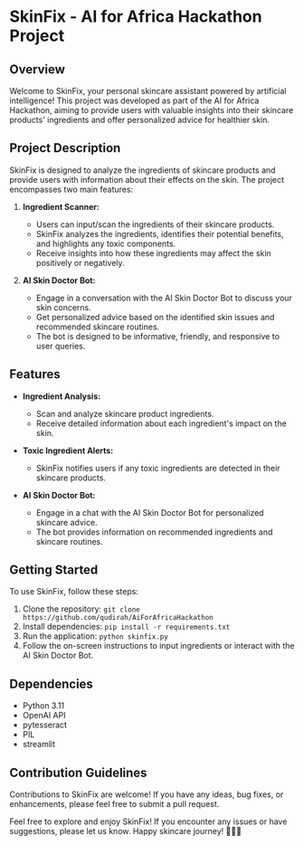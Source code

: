 # SkinFix - AI for Africa Hackathon Project

## Overview

Welcome to SkinFix, your personal skincare assistant powered by artificial intelligence! This project was developed as part of the AI for Africa Hackathon, aiming to provide users with valuable insights into their skincare products' ingredients and offer personalized advice for healthier skin.

## Project Description

SkinFix is designed to analyze the ingredients of skincare products and provide users with information about their effects on the skin. The project encompasses two main features:

1. **Ingredient Scanner:**
   - Users can input/scan the ingredients of their skincare products.
   - SkinFix analyzes the ingredients, identifies their potential benefits, and highlights any toxic components.
   - Receive insights into how these ingredients may affect the skin positively or negatively.

2. **AI Skin Doctor Bot:**
   - Engage in a conversation with the AI Skin Doctor Bot to discuss your skin concerns.
   - Get personalized advice based on the identified skin issues and recommended skincare routines.
   - The bot is designed to be informative, friendly, and responsive to user queries.

## Features

- **Ingredient Analysis:**
  - Scan and analyze skincare product ingredients.
  - Receive detailed information about each ingredient's impact on the skin.

- **Toxic Ingredient Alerts:**
  - SkinFix notifies users if any toxic ingredients are detected in their skincare products.

- **AI Skin Doctor Bot:**
  - Engage in a chat with the AI Skin Doctor Bot for personalized skincare advice.
  - The bot provides information on recommended ingredients and skincare routines.

## Getting Started

To use SkinFix, follow these steps:

1. Clone the repository: `git clone https://github.com/qudirah/AiForAfricaHackathon`
2. Install dependencies: `pip install -r requirements.txt`
3. Run the application: `python skinfix.py`
4. Follow the on-screen instructions to input ingredients or interact with the AI Skin Doctor Bot.

## Dependencies

- Python 3.11
- OpenAI API
- pytesseract
- PIL
- streamlit

## Contribution Guidelines

Contributions to SkinFix are welcome! If you have any ideas, bug fixes, or enhancements, please feel free to submit a pull request.

Feel free to explore and enjoy SkinFix! If you encounter any issues or have suggestions, please let us know. Happy skincare journey! 🌸💆‍♂️
